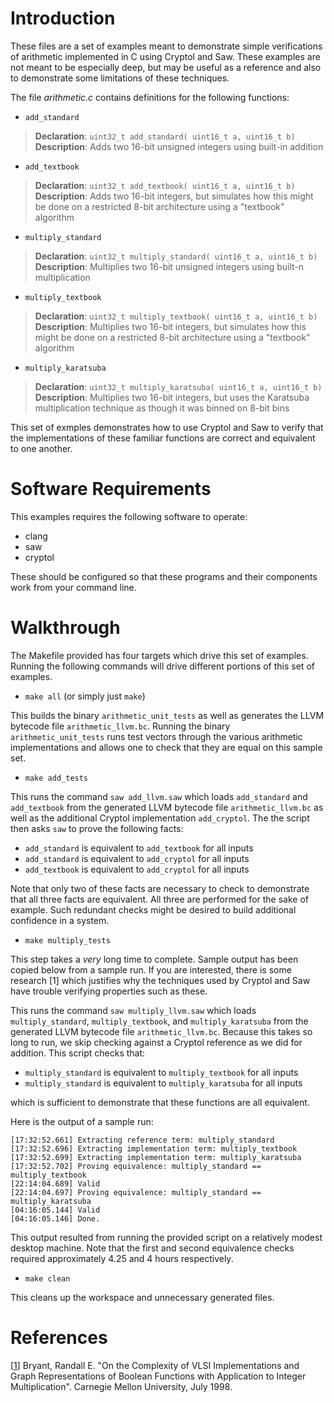 Introduction
============

These files are a set of examples meant to demonstrate simple verifications of arithmetic implemented in C using Cryptol and Saw. These examples are not meant to be especially deep, but may be useful as a reference and also to demonstrate some limitations of these techniques.

The file *arithmetic.c* contains definitions for the following functions:
 
 * `add_standard`
 
  > __Declaration__: `uint32_t add_standard( uint16_t a, uint16_t b)`  
  > __Description__: Adds two 16-bit unsigned integers using built-in addition  
 
 * `add_textbook`
  > __Declaration__: `uint32_t add_textbook( uint16_t a, uint16_t b)`  
  > __Description__: Adds two 16-bit integers, but simulates how this might be done on a restricted 8-bit architecture using a "textbook" algorithm  
 
 * `multiply_standard`
  > __Declaration__: `uint32_t multiply_standard( uint16_t a, uint16_t b)`  
  > __Description__: Multiplies two 16-bit unsigned integers using built-n multiplication  

 * `multiply_textbook`
  > __Declaration__: `uint32_t multiply_textbook( uint16_t a, uint16_t b)`  
  > __Description__: Multiplies two 16-bit integers, but simulates how this might be done on a restricted 8-bit architecture using a "textbook" algorithm  
 
 * `multiply_karatsuba`
  > __Declaration__: `uint32_t multiply_karatsuba( uint16_t a, uint16_t b)`  
  > __Description__: Multiplies two 16-bit integers, but uses the Karatsuba multiplication technique as though it was binned on 8-bit bins  

This set of exmples demonstrates how to use Cryptol and Saw to verify that the implementations of these familiar functions are correct and equivalent to one another.


Software Requirements
=====================

This examples requires the following software to operate:

  * clang
  * saw
  * cryptol

These should be configured so that these programs and their components work from your command line.


Walkthrough
===========

The Makefile provided has four targets which drive this set of examples. Running the following commands will drive different portions of this set of examples.

* `make all` (or simply just `make`)

This builds the binary `arithmetic_unit_tests` as well as generates the LLVM bytecode file `arithmetic_llvm.bc`. Running the binary `arithmetic_unit_tests` runs test vectors through the various arithmetic implementations and allows one to check that they are equal on this sample set.

* `make add_tests`

This runs the command `saw add_llvm.saw` which loads `add_standard` and `add_textbook` from the generated LLVM bytecode file `arithmetic_llvm.bc` as well as the additional Cryptol implementation `add_cryptol`. The the script then asks `saw` to prove the following facts:

  - `add_standard` is equivalent to `add_textbook` for all inputs
  - `add_standard` is equivalent to `add_cryptol` for all inputs
  - `add_textbook` is equivalent to `add_cryptol` for all inputs

Note that only two of these facts are necessary to check to demonstrate that all three facts are equivalent. All three are performed for the sake of example. Such redundant checks might be desired to build additional confidence in a system.

* `make multiply_tests`

This step takes a *very* long time to complete. Sample output has been copied below from a sample run. If you are interested, there is some research [1] which justifies why the techniques used by Cryptol and Saw have trouble verifying properties such as these.

This runs the command `saw multiply_llvm.saw` which loads `multiply_standard`, `multiply_textbook`, and `multiply_karatsuba` from the generated LLVM bytecode file `arithmetic_llvm.bc`. Because this takes so long to run, we skip checking against a Cryptol reference as we did for addition. This script checks that:

  - `multiply_standard` is equivalent to `multiply_textbook` for all inputs
  - `multiply_standard` is equivalent to `multiply_karatsuba` for all inputs

which is sufficient to demonstrate that these functions are all equivalent.

Here is the output of a sample run:

    [17:32:52.661] Extracting reference term: multiply_standard
    [17:32:52.696] Extracting implementation term: multiply_textbook
    [17:32:52.699] Extracting implementation term: multiply_karatsuba
    [17:32:52.702] Proving equivalence: multiply_standard == multiply_textbook
    [22:14:04.689] Valid
    [22:14:04.697] Proving equivalence: multiply_standard == multiply_karatsuba
    [04:16:05.144] Valid
    [04:16:05.146] Done.

This output resulted from running the provided script on a relatively modest desktop machine. Note that the first and second equivalence checks required approximately 4.25 and 4 hours respectively.

* `make clean`

This cleans up the workspace and unnecessary generated files.


References
==========

[[1](https://ieeexplore.ieee.org/document/73590)] Bryant, Randall E. "On the Complexity of VLSI Implementations and Graph Representations of Boolean Functions with Application to Integer Multiplication". Carnegie Mellon University, July 1998.
